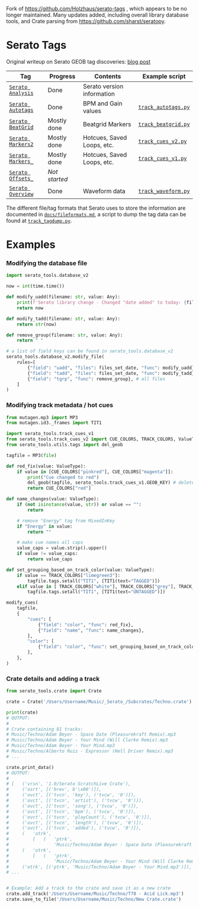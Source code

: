 Fork of https://github.com/Holzhaus/serato-tags , which appears to be no longer maintained. Many updates added, including overall library database tools, and Crate parsing from https://github.com/sharst/seratopy.

# Serato Tags

Original writeup on Serato GEOB tag discoveries: [blog post](https://homepage.ruhr-uni-bochum.de/jan.holthuis/posts/reversing-seratos-geob-tags)

| Tag                                          | Progress      | Contents                   | Example script                               |
| -------------------------------------------- | ------------- | -------------------------- | -------------------------------------------- |
| [`Serato Analysis`](docs/serato_analysis.md) | Done          | Serato version information |
| [`Serato Autotags`](docs/serato_autotags.md) | Done          | BPM and Gain values        | [`track_autotags.py`](src/track_autotags.py) |
| [`Serato BeatGrid`](docs/serato_beatgrid.md) | Mostly done   | Beatgrid Markers           | [`track_beatgrid.py`](src/track_beatgrid.py) |
| [`Serato Markers2`](docs/serato_markers2.md) | Mostly done   | Hotcues, Saved Loops, etc. | [`track_cues_v2.py`](src/track_cues_v2.py)   |
| [`Serato Markers_`](docs/serato_markers_.md) | Mostly done   | Hotcues, Saved Loops, etc. | [`track_cues_v1.py`](src/track_cues_v1.py)   |
| [`Serato Offsets_`](docs/serato_offsets_.md) | _Not started_ |                            |
| [`Serato Overview`](docs/serato_overview.md) | Done          | Waveform data              | [`track_waveform.py`](src/track_waveform.py) |

The different file/tag formats that Serato uses to store the information are documented in [`docs/fileformats.md`](docs/fileformats.md), a script to dump the tag data can be found at [`track_tagdump.py`](src/track_tagdump.py).

# Examples

### Modifying the database file

```python
import serato_tools.database_v2

now = int(time.time())

def modify_uadd(filename: str, value: Any):
    print(f'Serato library change - Changed "date added" to today: {filename}')
    return now

def modify_tadd(filename: str, value: Any):
    return str(now)

def remove_group(filename: str, value: Any):
    return " "

# a list of field keys can be found in serato_tools.database_v2
serato_tools.database_v2.modify_file(
    rules=[
        {"field": "uadd", "files": files_set_date, "func": modify_uadd},
        {"field": "tadd", "files": files_set_date, "func": modify_tadd},
        {"field": "tgrp", "func": remove_group}, # all files
    ]
)
```

### Modifying track metadata / hot cues

```python
from mutagen.mp3 import MP3
from mutagen.id3._frames import TIT1

import serato_tools.track_cues_v1
from serato_tools.track_cues_v2 import CUE_COLORS, TRACK_COLORS, ValueType
from serato_tools.utils.tags import del_geob

tagfile = MP3(file)

def red_fix(value: ValueType):
    if value in [CUE_COLORS["pinkred"], CUE_COLORS["magenta"]]:
        print("Cue changed to red")
        del_geob(tagfile, serato_tools.track_cues_v1.GEOB_KEY) # delete serato_markers, not sure if this field even takes effect in new versions of Serato, we just want serato_markers2
        return CUE_COLORS["red"]

def name_changes(value: ValueType):
    if (not isinstance(value, str)) or value == "":
        return

    # remove "Energy" tag from MixedInKey
    if "Energy" in value:
        return ""

    # make cue names all caps
    value_caps = value.strip().upper()
    if value != value_caps:
        return value_caps

def set_grouping_based_on_track_color(value: ValueType):
    if value == TRACK_COLORS["limegreen3"]:
        tagfile.tags.setall("TIT1", [TIT1(text="TAGGED")])
    elif value in [ TRACK_COLORS["white"], TRACK_COLORS["grey"], TRACK_COLORS["black"]]:
        tagfile.tags.setall("TIT1", [TIT1(text="UNTAGGED")])

modify_cues(
    tagfile,
    {
        "cues": [
            {"field": "color", "func": red_fix},
            {"field": "name", "func": name_changes},
        ],
        "color": [
            {"field": "color", "func": set_grouping_based_on_track_color},
        ],
    },
)
```

### Crate details and adding a track

```python
from serato_tools.crate import Crate

crate = Crate('/Users/Username/Music/_Serato_/Subcrates/Techno.crate')

print(crate)
# OUTPUT:
#
# Crate containing 81 tracks:
# Music/Techno/Adam Beyer - Space Date (Pleasurekraft Remix).mp3
# Music/Techno/Adam Beyer - Your Mind (Will Clarke Remix).mp3
# Music/Techno/Adam Beyer - Your Mind.mp3
# Music/Techno/Alberto Ruiz - Expressor (Hell Driver Remix).mp3
# ...

crate.print_data()
# OUTPUT:
#
# [   ('vrsn', '1.0/Serato ScratchLive Crate'),
#     ('osrt', [('brev', b'\x00')]),
#     ('ovct', [('tvcn', 'key'), ('tvcw', '0')]),
#     ('ovct', [('tvcn', 'artist'), ('tvcw', '0')]),
#     ('ovct', [('tvcn', 'song'), ('tvcw', '0')]),
#     ('ovct', [('tvcn', 'bpm'), ('tvcw', '0')]),
#     ('ovct', [('tvcn', 'playCount'), ('tvcw', '0')]),
#     ('ovct', [('tvcn', 'length'), ('tvcw', '0')]),
#     ('ovct', [('tvcn', 'added'), ('tvcw', '0')]),
#     (   'otrk',
#         [   (   'ptrk',
#                 'Music/Techno/Adam Beyer - Space Date (Pleasurekraft Remix).mp3')]),
#     (   'otrk',
#         [   (   'ptrk',
#                 'Music/Techno/Adam Beyer - Your Mind (Will Clarke Remix).mp3')]),
#     ('otrk', [('ptrk', 'Music/Techno/Adam Beyer - Your Mind.mp3')]),
# ...


# Example: Add a track to the crate and save it as a new crate
crate.add_track('/Users/Username/Music/Techno/T78 - Acid Lick.mp3')
crate.save_to_file('/Users/Username/Music/Techno/New Crate.crate')
```
